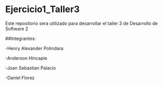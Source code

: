 # Ejercicio1_Taller3
Este repositorio sera utilizado para desarrollar el taller 3 de Desarrollo de Software 2

##Integrantes:

  -Henry Alexander Polindara
  
  -Anderson Hincapie
  
  -Joan Sebastian Palacio
  
  -Daniel Florez
  
